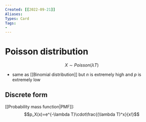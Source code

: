 ```yaml
---
Created: [[2022-09-21]]
Aliases: 
Types: Card
Tags: 
- 
---
```

# Poisson distribution
$$X\sim Poisson(\lambda T)$$
- same as [[Binomial distribution]] but $n$ is extremely high and $p$ is extremely low
## Discrete form
[[Probability mass function|PMF]]: 
$$p_X(x)=e^{-\lambda T}\cdot\frac{(\lambda T)^x}{x!}$$
